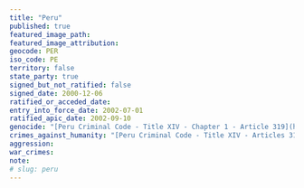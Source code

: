 ```yaml
---
title: "Peru"
published: true
featured_image_path:
featured_image_attribution:
geocode: PER
iso_code: PE
territory: false
state_party: true
signed_but_not_ratified: false
signed_date: 2000-12-06
ratified_or_acceded_date:
entry_into_force_date: 2002-07-01
ratified_apic_date: 2002-09-10
genocide: "[Peru Criminal Code - Title XIV - Chapter 1 - Article 319](https://iccdb.hrlc.net/data/doc/364/)"
crimes_against_humanity: "[Peru Criminal Code - Title XIV - Articles 319-324](https://iccdb.hrlc.net/data/doc/364/)"
aggression:
war_crimes:
note:
# slug: peru
---
```


